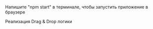 Напишите "npm start" в терминале, чтобы запустить приложение в браузере

Реализация Drag & Drop логики
